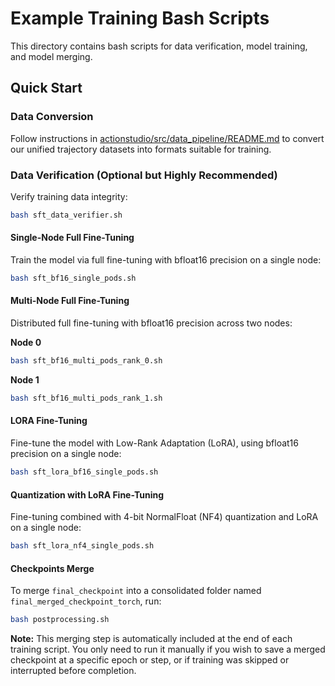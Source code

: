 # Example Training Bash Scripts

This directory contains bash scripts for data verification, model training, and model merging.

## Quick Start

### Data Conversion

Follow instructions in [actionstudio/src/data_pipeline/README.md](https://github.com/SalesforceAIResearch/xLAM/blob/main/actionstudio/src/data_pipeline/README.md) to convert our unified trajectory datasets into formats suitable for training.

### Data Verification (Optional but Highly Recommended)
Verify training data integrity:

```bash
bash sft_data_verifier.sh
```


#### Single-Node Full Fine-Tuning
Train the model via full fine-tuning with bfloat16 precision on a single node:


```bash
bash sft_bf16_single_pods.sh
```


#### Multi-Node Full Fine-Tuning

Distributed full fine-tuning with bfloat16 precision across two nodes:

**Node 0**


```bash
bash sft_bf16_multi_pods_rank_0.sh
```

**Node 1**

```bash
bash sft_bf16_multi_pods_rank_1.sh
```


#### LORA Fine-Tuning

Fine-tune the model with Low-Rank Adaptation (LoRA), using bfloat16 precision on a single node:


```bash
bash sft_lora_bf16_single_pods.sh
```

#### Quantization with LoRA Fine-Tuning
Fine-tuning combined with 4-bit NormalFloat (NF4) quantization and LoRA on a single node:


```bash
bash sft_lora_nf4_single_pods.sh
```

#### Checkpoints Merge

To merge `final_checkpoint` into a consolidated folder named `final_merged_checkpoint_torch`, run:

```bash
bash postprocessing.sh
```

**Note:** This merging step is automatically included at the end of each training script. You only need to run it manually if you wish to save a merged checkpoint at a specific epoch or step, or if training was skipped or interrupted before completion.
